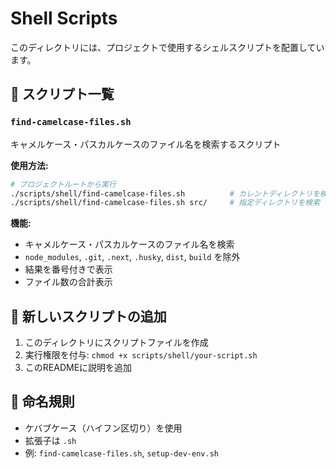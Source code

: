 # Shell Scripts

このディレクトリには、プロジェクトで使用するシェルスクリプトを配置しています。

## 📁 スクリプト一覧

### `find-camelcase-files.sh`
キャメルケース・パスカルケースのファイル名を検索するスクリプト

**使用方法:**
```bash
# プロジェクトルートから実行
./scripts/shell/find-camelcase-files.sh          # カレントディレクトリを検索
./scripts/shell/find-camelcase-files.sh src/     # 指定ディレクトリを検索
```

**機能:**
- キャメルケース・パスカルケースのファイル名を検索
- `node_modules`, `.git`, `.next`, `.husky`, `dist`, `build` を除外
- 結果を番号付きで表示
- ファイル数の合計表示

## 🚀 新しいスクリプトの追加

1. このディレクトリにスクリプトファイルを作成
2. 実行権限を付与: `chmod +x scripts/shell/your-script.sh`
3. このREADMEに説明を追加

## 📝 命名規則

- ケバブケース（ハイフン区切り）を使用
- 拡張子は `.sh`
- 例: `find-camelcase-files.sh`, `setup-dev-env.sh`
